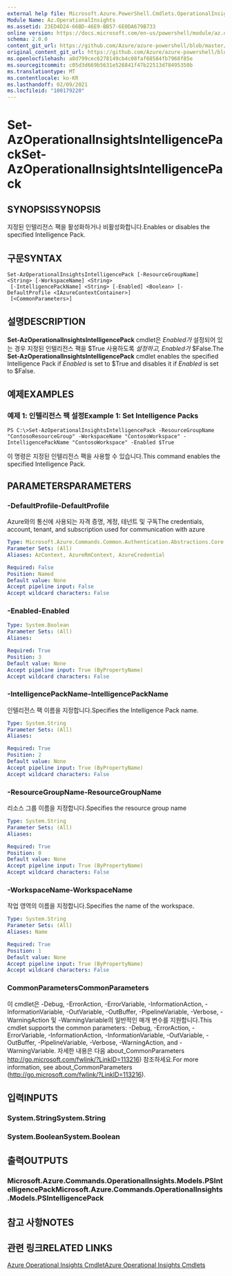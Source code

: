 ```yaml
---
external help file: Microsoft.Azure.PowerShell.Cmdlets.OperationalInsights.dll-Help.xml
Module Name: Az.OperationalInsights
ms.assetid: 23ED4D24-66BD-46E9-BB57-6E0DA679B733
online version: https://docs.microsoft.com/en-us/powershell/module/az.operationalinsights/set-azoperationalinsightsintelligencepack
schema: 2.0.0
content_git_url: https://github.com/Azure/azure-powershell/blob/master/src/OperationalInsights/OperationalInsights/help/Set-AzOperationalInsightsIntelligencePack.md
original_content_git_url: https://github.com/Azure/azure-powershell/blob/master/src/OperationalInsights/OperationalInsights/help/Set-AzOperationalInsightsIntelligencePack.md
ms.openlocfilehash: a8d799cec6278149cb4c08faf68584fb7968f85e
ms.sourcegitcommit: c05d3d669b5631e526841f47b22513d78495350b
ms.translationtype: MT
ms.contentlocale: ko-KR
ms.lasthandoff: 02/09/2021
ms.locfileid: "100179220"
---
```

# <span data-ttu-id="f5384-101">Set-AzOperationalInsightsIntelligencePack</span><span class="sxs-lookup"><span data-stu-id="f5384-101">Set-AzOperationalInsightsIntelligencePack</span></span>

## <span data-ttu-id="f5384-102">SYNOPSIS</span><span class="sxs-lookup"><span data-stu-id="f5384-102">SYNOPSIS</span></span>
<span data-ttu-id="f5384-103">지정된 인텔리전스 팩을 활성화하거나 비활성화합니다.</span><span class="sxs-lookup"><span data-stu-id="f5384-103">Enables or disables the specified Intelligence Pack.</span></span>

## <span data-ttu-id="f5384-104">구문</span><span class="sxs-lookup"><span data-stu-id="f5384-104">SYNTAX</span></span>

```
Set-AzOperationalInsightsIntelligencePack [-ResourceGroupName] <String> [-WorkspaceName] <String>
 [-IntelligencePackName] <String> [-Enabled] <Boolean> [-DefaultProfile <IAzureContextContainer>]
 [<CommonParameters>]
```

## <span data-ttu-id="f5384-105">설명</span><span class="sxs-lookup"><span data-stu-id="f5384-105">DESCRIPTION</span></span>
<span data-ttu-id="f5384-106">**Set-AzOperationalInsightsIntelligencePack** cmdlet은 *Enabled가* 설정되어 있는 경우 지정된 인텔리전스 팩을 $True 사용하도록 *설정하고, Enabled가* $False.</span><span class="sxs-lookup"><span data-stu-id="f5384-106">The **Set-AzOperationalInsightsIntelligencePack** cmdlet enables the specified Intelligence Pack if *Enabled* is set to $True and disables it if *Enabled* is set to $False.</span></span>

## <span data-ttu-id="f5384-107">예제</span><span class="sxs-lookup"><span data-stu-id="f5384-107">EXAMPLES</span></span>

### <span data-ttu-id="f5384-108">예제 1: 인텔리전스 팩 설정</span><span class="sxs-lookup"><span data-stu-id="f5384-108">Example 1: Set Intelligence Packs</span></span>
```
PS C:\>Set-AzOperationalInsightsIntelligencePack -ResourceGroupName "ContosoResourceGroup" -WorkspaceName "ContosoWorkspace" -IntelligencePackName "ContosoWorkspace" -Enabled $True
```

<span data-ttu-id="f5384-109">이 명령은 지정된 인텔리전스 팩을 사용할 수 있습니다.</span><span class="sxs-lookup"><span data-stu-id="f5384-109">This command enables the specified Intelligence Pack.</span></span>

## <span data-ttu-id="f5384-110">PARAMETERS</span><span class="sxs-lookup"><span data-stu-id="f5384-110">PARAMETERS</span></span>

### <span data-ttu-id="f5384-111">-DefaultProfile</span><span class="sxs-lookup"><span data-stu-id="f5384-111">-DefaultProfile</span></span>
<span data-ttu-id="f5384-112">Azure와의 통신에 사용되는 자격 증명, 계정, 테넌트 및 구독</span><span class="sxs-lookup"><span data-stu-id="f5384-112">The credentials, account, tenant, and subscription used for communication with azure</span></span>

```yaml
Type: Microsoft.Azure.Commands.Common.Authentication.Abstractions.Core.IAzureContextContainer
Parameter Sets: (All)
Aliases: AzContext, AzureRmContext, AzureCredential

Required: False
Position: Named
Default value: None
Accept pipeline input: False
Accept wildcard characters: False
```

### <span data-ttu-id="f5384-113">-Enabled</span><span class="sxs-lookup"><span data-stu-id="f5384-113">-Enabled</span></span>
```yaml
Type: System.Boolean
Parameter Sets: (All)
Aliases:

Required: True
Position: 3
Default value: None
Accept pipeline input: True (ByPropertyName)
Accept wildcard characters: False
```

### <span data-ttu-id="f5384-114">-IntelligencePackName</span><span class="sxs-lookup"><span data-stu-id="f5384-114">-IntelligencePackName</span></span>
<span data-ttu-id="f5384-115">인텔리전스 팩 이름을 지정합니다.</span><span class="sxs-lookup"><span data-stu-id="f5384-115">Specifies the Intelligence Pack name.</span></span>

```yaml
Type: System.String
Parameter Sets: (All)
Aliases:

Required: True
Position: 2
Default value: None
Accept pipeline input: True (ByPropertyName)
Accept wildcard characters: False
```

### <span data-ttu-id="f5384-116">-ResourceGroupName</span><span class="sxs-lookup"><span data-stu-id="f5384-116">-ResourceGroupName</span></span>
<span data-ttu-id="f5384-117">리소스 그룹 이름을 지정합니다.</span><span class="sxs-lookup"><span data-stu-id="f5384-117">Specifies the resource group name</span></span>

```yaml
Type: System.String
Parameter Sets: (All)
Aliases:

Required: True
Position: 0
Default value: None
Accept pipeline input: True (ByPropertyName)
Accept wildcard characters: False
```

### <span data-ttu-id="f5384-118">-WorkspaceName</span><span class="sxs-lookup"><span data-stu-id="f5384-118">-WorkspaceName</span></span>
<span data-ttu-id="f5384-119">작업 영역의 이름을 지정합니다.</span><span class="sxs-lookup"><span data-stu-id="f5384-119">Specifies the name of the workspace.</span></span>

```yaml
Type: System.String
Parameter Sets: (All)
Aliases: Name

Required: True
Position: 1
Default value: None
Accept pipeline input: True (ByPropertyName)
Accept wildcard characters: False
```

### <span data-ttu-id="f5384-120">CommonParameters</span><span class="sxs-lookup"><span data-stu-id="f5384-120">CommonParameters</span></span>
<span data-ttu-id="f5384-121">이 cmdlet은 -Debug, -ErrorAction, -ErrorVariable, -InformationAction, -InformationVariable, -OutVariable, -OutBuffer, -PipelineVariable, -Verbose, -WarningAction 및 -WarningVariable의 일반적인 매개 변수를 지원합니다.</span><span class="sxs-lookup"><span data-stu-id="f5384-121">This cmdlet supports the common parameters: -Debug, -ErrorAction, -ErrorVariable, -InformationAction, -InformationVariable, -OutVariable, -OutBuffer, -PipelineVariable, -Verbose, -WarningAction, and -WarningVariable.</span></span> <span data-ttu-id="f5384-122">자세한 내용은 다음 about_CommonParameters http://go.microsoft.com/fwlink/?LinkID=113216) 참조하세요.</span><span class="sxs-lookup"><span data-stu-id="f5384-122">For more information, see about_CommonParameters (http://go.microsoft.com/fwlink/?LinkID=113216).</span></span>

## <span data-ttu-id="f5384-123">입력</span><span class="sxs-lookup"><span data-stu-id="f5384-123">INPUTS</span></span>

### <span data-ttu-id="f5384-124">System.String</span><span class="sxs-lookup"><span data-stu-id="f5384-124">System.String</span></span>

### <span data-ttu-id="f5384-125">System.Boolean</span><span class="sxs-lookup"><span data-stu-id="f5384-125">System.Boolean</span></span>

## <span data-ttu-id="f5384-126">출력</span><span class="sxs-lookup"><span data-stu-id="f5384-126">OUTPUTS</span></span>

### <span data-ttu-id="f5384-127">Microsoft.Azure.Commands.OperationalInsights.Models.PSIntelligencePack</span><span class="sxs-lookup"><span data-stu-id="f5384-127">Microsoft.Azure.Commands.OperationalInsights.Models.PSIntelligencePack</span></span>

## <span data-ttu-id="f5384-128">참고 사항</span><span class="sxs-lookup"><span data-stu-id="f5384-128">NOTES</span></span>

## <span data-ttu-id="f5384-129">관련 링크</span><span class="sxs-lookup"><span data-stu-id="f5384-129">RELATED LINKS</span></span>

[<span data-ttu-id="f5384-130">Azure Operational Insights Cmdlet</span><span class="sxs-lookup"><span data-stu-id="f5384-130">Azure Operational Insights Cmdlets</span></span>](./Az.OperationalInsights.md)


